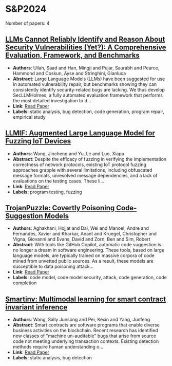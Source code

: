 # S&P2024

Number of papers: 4

## [LLMs Cannot Reliably Identify and Reason About Security Vulnerabilities (Yet?): A Comprehensive Evaluation, Framework, and Benchmarks](paper_1.md)
- **Authors**: Ullah, Saad and Han, Mingji and Pujar, Saurabh and Pearce, Hammond and Coskun, Ayse and Stringhini, Gianluca
- **Abstract**: Large Language Models (LLMs) have been suggested for use in automated vulnerability repair, but benchmarks showing they can consistently identify security-related bugs are lacking. We thus develop SecLLMHolmes, a fully automated evaluation framework that performs the most detailed investigation to d...
- **Link**: [Read Paper](https://arxiv.org/pdf/2312.12575)
- **Labels**: static analysis, bug detection, code generation, program repair, empirical study

## [LLMIF: Augmented Large Language Model for Fuzzing IoT Devices](paper_2.md)
- **Authors**: Wang, Jincheng and Yu, Le and Luo, Xiapu
- **Abstract**: Despite the efficacy of fuzzing in verifying the implementation correctness of network protocols, existing IoT protocol fuzzing approaches grapple with several limitations, including obfuscated message formats, unresolved message dependencies, and a lack of evaluations on the testing cases. These li...
- **Link**: [Read Paper](https://ieeexplore.ieee.org/stamp/stamp.jsp?arnumber=10646659)
- **Labels**: program testing, fuzzing

## [TrojanPuzzle: Covertly Poisoning Code-Suggestion Models](paper_3.md)
- **Authors**: Aghakhani, Hojjat and Dai, Wei and Manoel, Andre and Fernandes, Xavier and Kharkar, Anant and Kruegel, Christopher and Vigna, Giovanni and Evans, David and Zorn, Ben and Sim, Robert
- **Abstract**: With tools like GitHub Copilot, automatic code suggestion is no longer a dream in software engineering. These tools, based on large language models, are typically trained on massive corpora of code mined from unvetted public sources. As a result, these models are susceptible to data poisoning attack...
- **Link**: [Read Paper](https://arxiv.org/pdf/2301.02344)
- **Labels**: code model, code model security, attack, code generation, code completion

## [Smartinv: Multimodal learning for smart contract invariant inference](paper_4.md)
- **Authors**: Wang, Sally Junsong and Pei, Kexin and Yang, Junfeng
- **Abstract**: Smart contracts are software programs that enable diverse business activities on the blockchain. Recent research has identified new classes of "machine un-auditable" bugs that arise from source code not meeting underlying transaction contexts. Existing detection methods require human understanding o...
- **Link**: [Read Paper](https://www.computer.org/csdl/proceedings-article/sp/2024/313000a126/1Ub23GNTAeQ)
- **Labels**: static analysis, bug detection

